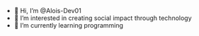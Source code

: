 - 👋 Hi, I’m @Alois-Dev01
- 👀 I’m interested in creating social impact through technology
- 🌱 I’m currently learning programming


<!---
Alois-Dev01/Alois-Dev01 is a ✨ special ✨ repository because its `README.md` (this file) appears on your GitHub profile.
You can click the Preview link to take a look at your changes.
--->
